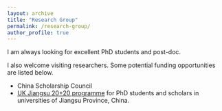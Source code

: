 ```yaml
---
layout: archive
title: "Research Group"
permalink: /research-group/
author_profile: true
---
```


I am always looking for excellent PhD students and post-doc.

I also welcome visiting researchers. Some potential funding opportunities are listed below.
* China Scholarship Council
* [UK Jiangsu 20+20 programme](https://junqing-zhang.github.io/posts/2019/04/blog-post-uk-jiangsu-collaboration/) for PhD students and scholars in universities of Jiangsu Province, China.
